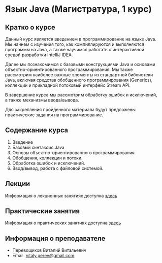 # Язык Java (Магистратура, 1 курс) 

## Кратко о курсе
Данный курс является введением в программирование на языке Java. Мы начнем с изучения того, как компиллируются и выполняются программы на Java, а
также научимся работать с интерактивной средой разработки IntelliJ IDEA.

Далее мы познакомимся с базовыми конструкциями Java и основами объектно-ориентированного программирования. Мы также рассмотрим наиболее важные элементы из стандартной библиотеки Java, включая средства обобщенного программирования (Generics), коллекции и прикладной потоковый интерфейс Stream API.

В завершение курса мы рассмотрим обработку ошибок и исключений, а также механизмы ввода/вывода.

Для закрепления пройденного материала будут предложены практические задания на программирование.

## Содержание курса

1. Введение
2. Базовый синтаксис Java
3. Основы объектно-ориентированного программирования
4. Обобщения, коллекции и потоки.
5. Обработка ошибок и исключений.
6. Ввод/вывод, работа с файловой системой.

## Лекции

Информация о лекционных занятиях доступна [здесь](Lectures.md)

## Практические занятия

Информация о практических занятиях доступна [здесь](Exercises.md)

## Информация о преподавателе

* Перевощиков Виталий Витальевич
* Email: vitaly.perev@gmail.com
